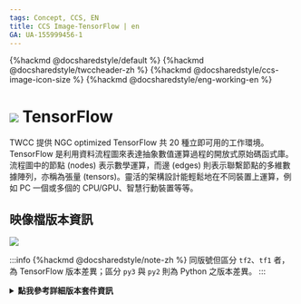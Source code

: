 ```yaml
---
tags: Concept, CCS, EN
title: CCS Image-TensorFlow | en
GA: UA-155999456-1
---
```


{%hackmd @docsharedstyle/default %}
{%hackmd @docsharedstyle/twccheader-zh %}
{%hackmd @docsharedstyle/ccs-image-icon-size %}
{%hackmd @docsharedstyle/eng-working-en %}

# <img class="ccsimgicon" src="https://cos.twcc.ai/SYS-MANUAL/uploads/upload_f55059e9d0a6ac45c44bcc0ec1bebff5.png"> TensorFlow

TWCC 提供 NGC optimized TensorFlow 共 20 種立即可用的工作環境。TensorFlow 是利用資料流程圖來表達抽象數值運算過程的開放式原始碼函式庫。流程圖中的節點 (nodes) 表示數學運算，而邊 (edges) 則表示聯繫節點的多維數據陣列，亦稱為張量 (tensors)。靈活的架構設計能輕鬆地在不同裝置上運算，例如 PC 一個或多個的 CPU/GPU、智慧行動裝置等等。


## <i class="fa fa-sticky-note" aria-hidden="true"></i> <span class="ccsimglist">映像檔版本資訊</span> 

![](https://cos.twcc.ai/SYS-MANUAL/uploads/upload_389702a8737525d61ae9dc30713a9e85.png)

:::info
{%hackmd @docsharedstyle/note-zh %}
同版號但區分 `tf2`、`tf1` 者，為 TensorFlow 版本差異；區分 `py3` 與 `py2` 則為 Python 之版本差異。
:::

<details class="docspoiler">

<summary><b>點我參考詳細版本套件資訊</b></summary>

- [tensorflow-21.06-tf2-py3](https://docs.nvidia.com/deeplearning/frameworks/tensorflow-release-notes/rel_21-06.html#rel_21-06)
- [tensorflow-21.06-tf1-py3](https://docs.nvidia.com/deeplearning/frameworks/tensorflow-release-notes/rel_21-06.html#rel_21-06)
- [tensorflow-21.02-tf2-py3](https://docs.nvidia.com/deeplearning/frameworks/tensorflow-release-notes/rel_21-02.html#rel_21-02)
- [tensorflow-21.02-tf1-py3](https://docs.nvidia.com/deeplearning/frameworks/tensorflow-release-notes/rel_21-02.html#rel_21-02)
- [tensorflow-20.11-tf2-py3](https://docs.nvidia.com/deeplearning/frameworks/tensorflow-release-notes/rel_20-11.html#rel_20-11)
- [tensorflow-20.11-tf1-py3](https://docs.nvidia.com/deeplearning/frameworks/tensorflow-release-notes/rel_20-11.html#rel_20-11)
- [tensorflow-20.08-tf2-py3](https://docs.nvidia.com/deeplearning/frameworks/tensorflow-release-notes/rel_20-08.html#rel_20-08)
- [tensorflow-20.08-tf1-py3](https://docs.nvidia.com/deeplearning/frameworks/tensorflow-release-notes/rel_20-08.html#rel_20-08)
- [tensorflow-20.06-tf2-py3](https://docs.nvidia.com/deeplearning/frameworks/tensorflow-release-notes/rel_20-06.html#rel_20-06)
- [tensorflow-20.06-tf1-py3](https://docs.nvidia.com/deeplearning/frameworks/tensorflow-release-notes/rel_20-06.html#rel_20-06)
- [tensorflow-20.02-tf2-py3](https://docs.nvidia.com/deeplearning/frameworks/tensorflow-release-notes/rel_20-02.html#rel_20-02)
- [tensorflow-20.02-tf1-py3](https://docs.nvidia.com/deeplearning/frameworks/tensorflow-release-notes/rel_20-02.html#rel_20-02)
- [tensorflow-19.11-tf2-py3](https://docs.nvidia.com/deeplearning/frameworks/tensorflow-release-notes/rel_19.11.html#rel_19.11)
- [tensorflow-19.11-tf1-py3](https://docs.nvidia.com/deeplearning/frameworks/tensorflow-release-notes/rel_19.11.html#rel_19.11)
- [tensorflow-19.08-py3](https://docs.nvidia.com/deeplearning/frameworks/tensorflow-release-notes/rel_19.08.html#rel_19.08)
- [tensorflow-19.08-py2](https://docs.nvidia.com/deeplearning/frameworks/tensorflow-release-notes/rel_19.08.html#rel_19.08)
- [tensorflow-19.02-py3-v1](https://docs.nvidia.com/deeplearning/frameworks/tensorflow-release-notes/rel_19.02.html#rel_19.02)
- [tensorflow-19.02-py2-v1](https://docs.nvidia.com/deeplearning/frameworks/tensorflow-release-notes/rel_19.02.html#rel_19.02)
- [tensorflow-18.12-py3-v1](https://docs.nvidia.com/deeplearning/frameworks/tensorflow-release-notes/rel_18.12.html#rel_18.12)
- [tensorflow-18.12-py2-v1](https://docs.nvidia.com/deeplearning/frameworks/tensorflow-release-notes/rel_18.12.html#rel_18.12)
- [tensorflow-18.10-py3-v1](https://docs.nvidia.com/deeplearning/frameworks/tensorflow-release-notes/rel_18.10.html#rel_18.10)
- [tensorflow-18.10-py2-v1](https://docs.nvidia.com/deeplearning/frameworks/tensorflow-release-notes/rel_18.10.html#rel_18.10)
- [tensorflow-18.08-py3-v1](https://docs.nvidia.com/deeplearning/frameworks/tensorflow-release-notes/rel_18.08.html#rel_18.08)
- [tensorflow-18.08-py2-v1](https://docs.nvidia.com/deeplearning/frameworks/tensorflow-release-notes/rel_18.08.html#rel_18.08)

</details>


